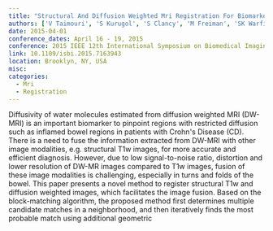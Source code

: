 ```yaml
---
title: "Structural And Diffusion Weighted Mri Registration For Biomarker Fusion In Crohn's Disease Diagnosis"
authors: ['V Taimouri', 'S Kurugol', 'S Clancy', 'M Freiman', 'SK Warfield']
date: 2015-04-01
conference_dates: April 16 - 19, 2015
conference: 2015 IEEE 12th International Symposium on Biomedical Imaging (ISBI 2015)
link: 10.1109/isbi.2015.7163943
location: Brooklyn, NY, USA
misc:  
categories: 
  - Mri
  - Registration
---
```

Diffusivity of water molecules estimated from diffusion weighted MRI (DW-MRI) is an important biomarker to pinpoint regions with restricted diffusion such as inflamed bowel regions in patients with Crohn's Disease (CD). There is a need to fuse the information extracted from DW-MRI with other image modalities, e.g. structural T1w images, for more accurate and efficient diagnosis. However, due to low signal-to-noise ratio, distortion and lower resolution of DW-MR images compared to T1w images, fusion of these image modalities is challenging, especially in turns and folds of the bowel. This paper presents a novel method to register structural T1w and diffusion weighted images, which facilitates the image fusion. Based on the block-matching algorithm, the proposed method first determines multiple candidate matches in a neighborhood, and then iteratively finds the most probable match using additional geometric
                    